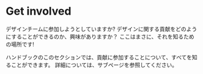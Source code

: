 # Get involved
<!-- # 参加する -->

<!-- Are you looking to join the design team? Are you interested in seeing how you can run a contribution session for design? Great, you’ve come to the right place! -->
デザインチームに参加しようとしていますか? デザインに関する貢献をどのようにすることができるのか、興味がありますか？ ここはまさに、それを知るための場所です!

<!-- In this section of the handbook, you can find out all about getting involved. See the sub pages for further information. -->
ハンドブックのこのセクションでは、貢献に参加することについて、すべてを知ることができます。 詳細については、サブページを参照してください。
